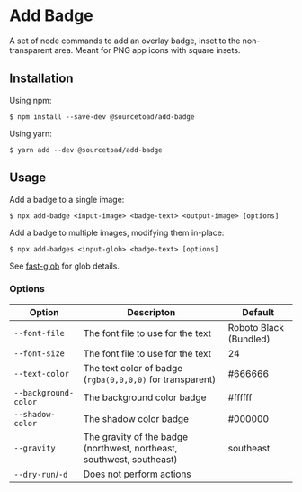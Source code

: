 # Add Badge

A set of node commands to add an overlay badge, inset to the non-transparent area. Meant for PNG app icons with square
insets.

## Installation

Using npm:

```shell
$ npm install --save-dev @sourcetoad/add-badge
```

Using yarn:

```shell
$ yarn add --dev @sourcetoad/add-badge
```

## Usage

Add a badge to a single image:

```shell
$ npx add-badge <input-image> <badge-text> <output-image> [options]
```

Add a badge to multiple images, modifying them in-place:

```shell
$ npx add-badges <input-glob> <badge-text> [options]
```

See [fast-glob](https://github.com/mrmlnc/fast-glob) for glob details.

### Options

| Option               | Descripton                                                            | Default                |
|----------------------|-----------------------------------------------------------------------|------------------------|
| `--font-file`        | The font file to use for the text                                     | Roboto Black (Bundled) |
| `--font-size`        | The font file to use for the text                                     | 24                     |
| `--text-color`       | The text color of badge (`rgba(0,0,0,0)` for transparent)             | #666666                |
| `--background-color` | The background color badge                                            | #ffffff                |
| `--shadow-color`     | The shadow color badge                                                | #000000                |
| `--gravity`          | The gravity of the badge (northwest, northeast, southwest, southeast) | southeast              |
| `--dry-run`/`-d`     | Does not perform actions                                              |                        |
